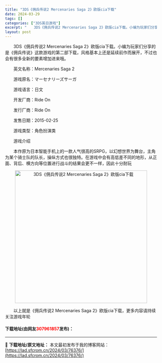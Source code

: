 ```yaml
---
title: "3DS《佣兵传说2 Mercenaries Saga 2》欧版cia下载"
date: 2024-03-29
tags: []
categories: ["3DS英日游戏"]
excerpt: "　　3DS《佣兵传说2 Mercenaries Saga 2》欧版cia下载。小编为玩家们分享的是《佣兵传说》这款游戏的第二部下载，风格基本上还是延续前作而展开，不过也会有很多全新的要素增加进来哦。 　　英文名称：Mercenaries Saga 2 　　游戏原名：マーセナリーズサーガ 　　游戏语言&hellip;"
layout: post
---
```


 <p>　　3DS《佣兵传说2 Mercenaries Saga 2》欧版cia下载。小编为玩家们分享的是《佣兵传说》这款游戏的第二部下载，风格基本上还是延续前作而展开，不过也会有很多全新的要素增加进来哦。</p> <p>　　英文名称：Mercenaries Saga 2</p> <p>　　游戏原名：マーセナリーズサーガ</p> <p>　　游戏语言：日文</p> <p>　　开发厂商：Ride On</p> <p>　　发行厂商：Ride On</p> <p>　　发售日期：2015-02-25</p> <p>　　游戏类型：角色扮演类</p> <p>　　游戏介绍</p> <p>　　本作原为日本智能手机上的一款人气很高的SRPG，以幻想世界为舞台，主角为某个骑士队的队长，操纵方式也很独特。在游戏中会有高低差不同的地形，从正面、背后、横方向等位置进行战斗的结果会更不一样，因此十分耐玩</p> <p align="center"><img align="" border="0" src="https://lad.sfcrom.cn/wp-content/uploads/2024/03/20240329_660634b8c4532.jpg" width="438" alt="3DS《佣兵传说2 Mercenaries Saga 2》欧版cia下载" /></p> <p>　　以上就是《佣兵传说2 Mercenaries Saga 2》欧版cia下载，更多内容请持续关注游戏年轮</p> <p><h4>下载地址(由网友<font color="red">307961857</font>发布)：</h4></p> 

---
📖 **下载地址/原文地址：** 本文最初发布于我的博客网站：[https://lad.sfcrom.cn/2024/03/76376/](https://lad.sfcrom.cn/2024/03/76376/)
